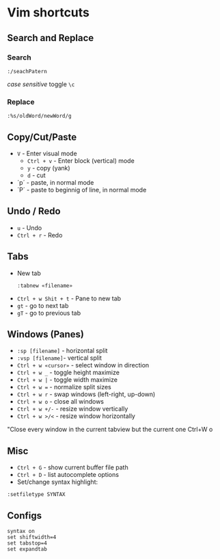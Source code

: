 # Vim shortcuts

## Search and Replace

### Search
```
:/seachPatern
```
*case sensitive* toggle `\c`

### Replace
```
:%s/oldWord/newWord/g
```

## Copy/Cut/Paste
- `V` - Enter visual mode
  - `Ctrl + v` - Enter block (vertical) mode
  - `y` - copy (yank)
  - `d` - cut
- ´p´ - paste, in normal mode
- ´P´ - paste to beginnig of line, in normal mode

## Undo / Redo
- `u` - Undo
- `Ctrl + r` - Redo


## Tabs
- New tab
  ```
  :tabnew «filename»
  ```
- `Ctrl + w Shit + t` - Pane to new tab
- `gt` - go to next tab
- `gT` - go to previous tab

## Windows (Panes)
- `:sp [filename]` - horizontal split
- `:vsp [filename]`- vertical split
- `Ctrl + w «cursor»` - select window in direction
- `Ctrl + w _` - toggle height maximize
- `Ctrl + w |` - toggle width maximize
- `Ctrl + w =` - normalize split sizes
- `Ctrl + w r` - swap windows (left-right, up-down)
- `Ctrl + w o` - close all windows
- `Ctrl + w +/-` - resize window vertically
- `Ctrl + w >/<` - resize window horizontally


"Close every window in the current tabview but the current one
Ctrl+W o

## Misc
- `Ctrl + G` - show current buffer file path
- `Ctrl + D` - list autocomplete options
- Set/change syntax highlight:
```
:setfiletype SYNTAX
```

## Configs
```
syntax on
set shiftwidth=4
set tabstop=4
set expandtab
```
